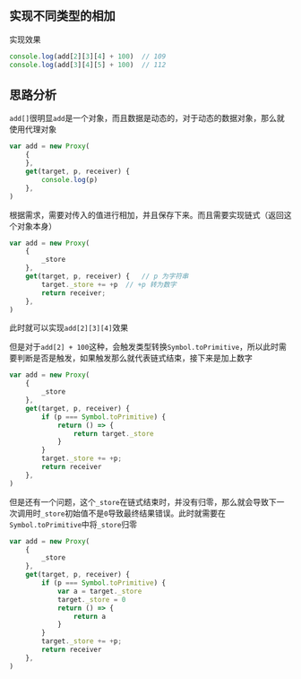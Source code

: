 
## 实现不同类型的相加

实现效果

```js
console.log(add[2][3][4] + 100)  // 109  
console.log(add[3][4][5] + 100)  // 112
```

## 思路分析

`add[]`很明显`add`是一个对象，而且数据是动态的，对于动态的数据对象，那么就使用代理对象

```js
var add = new Proxy(
	{
	},
	get(target, p, receiver) {  
		console.log(p)
	},
)
```

根据需求，需要对传入的值进行相加，并且保存下来。而且需要实现链式（返回这个对象本身）

```js
var add = new Proxy(
	{
		_store
	},
	get(target, p, receiver) {   // p 为字符串
		target._store += +p  // +p 转为数字
		return receiver;
	},
)
```

此时就可以实现`add[2][3][4]`效果

但是对于`add[2] + 100`这种，会触发类型转换`Symbol.toPrimitive`，所以此时需要判断是否是触发，如果触发那么就代表链式结束，接下来是加上数字

```js
var add = new Proxy(
	{
		_store
	},
	get(target, p, receiver) {  
	    if (p === Symbol.toPrimitive) {  
	        return () => {  
	            return target._store  
	        }  
	    }  
	    target._store += +p;  
	    return receiver  
	},
)
```


但是还有一个问题，这个`_store`在链式结束时，并没有归零，那么就会导致下一次调用时`_store`初始值不是`0`导致最终结果错误。此时就需要在`Symbol.toPrimitive`中将`_store`归零

```js
var add = new Proxy(
	{
		_store
	},
	get(target, p, receiver) {  
	    if (p === Symbol.toPrimitive) {  
			var a = target._store  
			target._store = 0  
			return () => {  
			    return a  
			} 
	    }  
	    target._store += +p;  
	    return receiver  
	},
)

```

